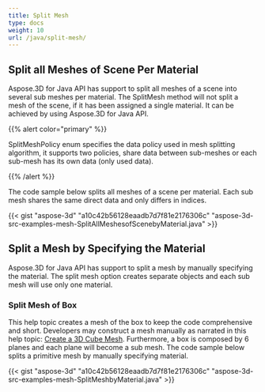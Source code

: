 ```yaml
---
title: Split Mesh
type: docs
weight: 10
url: /java/split-mesh/
---
```


## **Split all Meshes of Scene Per Material**
Aspose.3D for Java API has support to split all meshes of a scene into several sub meshes per material. The SplitMesh method will not split a mesh of the scene, if it has been assigned a single material. It can be achieved by using Aspose.3D for Java API.

{{% alert color="primary" %}} 

SplitMeshPolicy enum specifies the data policy used in mesh splitting algorithm, it supports two policies, share data between sub-meshes or each sub-mesh has its own data (only used data).

{{% /alert %}} 

The code sample below splits all meshes of a scene per material. Each sub mesh shares the same direct data and only differs in indices.

{{< gist "aspose-3d" "a10c42b56128eaadb7d7f81e2176306c" "aspose-3d-src-examples-mesh-SplitAllMeshesofScenebyMaterial.java" >}}
## **Split a Mesh by Specifying the Material**
Aspose.3D for Java API has support to split a mesh by manually specifying the material. The split mesh option creates separate objects and each sub mesh will use only one material.
### **Split Mesh of Box**
This help topic creates a mesh of the box to keep the code comprehensive and short. Developers may construct a mesh manually as narrated in this help topic: [Create a 3D Cube Mesh](https://docs.dynabic.com/display/3djava/Create+3D+Mesh+and+Scene). Furthermore, a box is composed by 6 planes and each plane will become a sub mesh. The code sample below splits a primitive mesh by manually specifying material.

{{< gist "aspose-3d" "a10c42b56128eaadb7d7f81e2176306c" "aspose-3d-src-examples-mesh-SplitMeshbyMaterial.java" >}}
